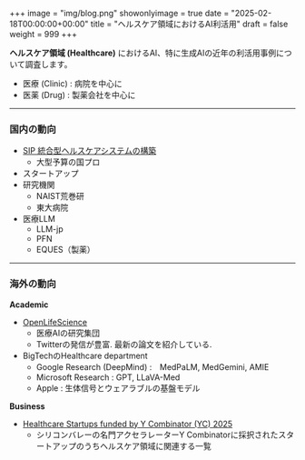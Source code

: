 +++
image = "img/blog.png"
showonlyimage = true
date = "2025-02-18T00:00:00+00:00"
title = "ヘルスケア領域におけるAI利活用"
draft = false
weight = 999
+++


**ヘルスケア領域 (Healthcare)** におけるAI、特に生成AIの近年の利活用事例について調査します。
- 医療 (Clinic) : 病院を中心に
- 医薬 (Drug) : 製薬会社を中心に


<!--more-->

---

### 国内の動向

- [SIP 統合型ヘルスケアシステムの構築](https://sip3.ncgm.go.jp/)
    - 大型予算の国プロ
- スタートアップ
- 研究機関
    - NAIST荒巻研
    - 東大病院
- 医療LLM
    - LLM-jp
    - PFN
    - EQUES（製薬）

---

### 海外の動向

**Academic**
- [OpenLifeScience](https://openlifescience.ai/)
    - 医療AIの研究集団
    - Twitterの発信が豊富. 最新の論文を紹介している.
- BigTechのHealthcare department
    - Google Research (DeepMind) :　MedPaLM, MedGemini, AMIE
    - Microsoft Research : GPT, LLaVA-Med
    - Apple : 生体信号とウェアラブルの基盤モデル

**Business**
- [Healthcare Startups funded by Y Combinator (YC) 2025](https://www.ycombinator.com/companies/industry/healthcare)
    - シリコンバレーの名門アクセラレーターY Combinatorに採択されたスタートアップのうちヘルスケア領域に関連する一覧






